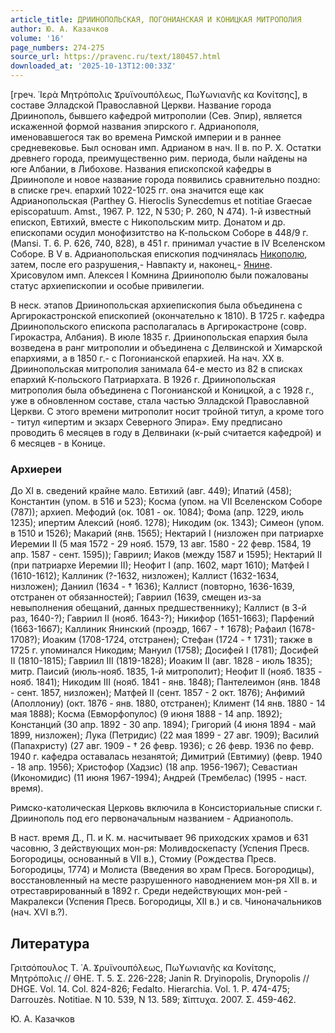 ```yaml
---
article_title: ДРИИНОПОЛЬСКАЯ, ПОГОНИАНСКАЯ И КОНИЦКАЯ МИТРОПОЛИЯ
author: Ю. А. Казачков
volume: '16'
page_numbers: 274-275
source_url: https://pravenc.ru/text/180457.html
downloaded_at: '2025-10-13T12:00:33Z'
---
```


[греч. ῾Ιερὰ Μητρόπολις Ϫρυϊνουπόλεως, Πωϒωνιανῆς κα Κονίτσης], в составе Элладской Православной Церкви. Название города Дриинополь, бывшего кафедрой митрополии (Сев. Эпир), является искаженной формой названия эпирского г. Адрианополя, именовавшегося так во времена Римской империи и в раннее средневековье. Был основан имп. Адрианом в нач. II в. по Р. Х. Остатки древнего города, преимущественно рим. периода, были найдены на юге Албании, в Либохове. Названия епископской кафедры в Дриинополе и новое название города появились сравнительно поздно: в списке греч. епархий 1022-1025 гг. она значится еще как Адрианопольская (Parthey G. Hieroclis Synecdemus et notitiae Graecae episcopatuum. Amst., 1967. Р. 122, N 530; Р. 260, N 474). 1-й известный епископ, Евтихий, вместе с Никопольским митр. Донатом и др. епископами осудил монофизитство на К-польском Соборе в 448/9 г. (Mansi. T. 6. P. 626, 740, 828), в 451 г. принимал участие в IV Вселенском Соборе. В V в. Адрианопольская епископия подчинялась [Никополю](https://pravenc.ru/text/Никополю.html), затем, после его разрушения,- Навпакту и, наконец,- [Янине](https://pravenc.ru/text/Янине.html). Хрисовулом имп. Алексея I Комнина Дриинополю были пожалованы статус архиепископии и особые привилегии.

В неск. этапов Дриинопольская архиепископия была объединена с Аргирокастронской епископией (окончательно к 1810). В 1725 г. кафедра Дриинопольского епископа располагалась в Аргирокастроне (совр. Гирокастра, Албания). В июле 1835 г. Дриинопольская епархия была возведена в ранг митрополии и объединена с Делвинской и Химарской епархиями, а в 1850 г.- с Погонианской епархией. На нач. XX в. Дриинопольская митрополия занимала 64-е место из 82 в списках епархий К-польского Патриархата. В 1926 г. Дриинопольская митрополия была объединена с Погонианской и Коницкой, а с 1928 г., уже в обновленном составе, стала частью Элладской Православной Церкви. С этого времени митрополит носит тройной титул, а кроме того - титул «ипертим и экзарх Северного Эпира». Ему предписано проводить 6 месяцев в году в Делвинаки (к-рый считается кафедрой) и 6 месяцев - в Конице.

### Архиереи

До XI в. сведений крайне мало. Евтихий (авг. 449); Ипатий (458); Константин (упом. в 516 и 523); Косма (упом. на VII Вселенском Соборе (787)); архиеп. Мефодий (ок. 1081 - ок. 1084); Фома (апр. 1229, июль 1235); ипертим Алексий (нояб. 1278); Никодим (ок. 1343); Симеон (упом. в 1510 и 1526); Макарий (янв. 1565); Нектарий I (низложен при патриархе Иеремии II (5 мая 1572 - 29 нояб. 1579, 13 авг. 1580 - 22 февр. 1584, 19 апр. 1587 - сент. 1595)); Гавриил; Иаков (между 1587 и 1595); Нектарий II (при патриархе Иеремии II); Неофит I (апр. 1602, март 1610); Матфей I (1610-1612); Каллиник (?-1632, низложен); Каллист (1632-1634, низложен); Даниил (1634 - † 1636); Каллист (повторно, 1636-1639, отстранен от обязанностей); Гавриил (1639, смещен из-за невыполнения обещаний, данных предшественнику); Каллист (в 3-й раз, 1640-?); Гавриил II (нояб. 1643-?); Никифор (1651-1663); Парфений (1663-1667); Каллиник Янинский (проэдр, 1667 - † 1678); Рафаил (1678-1708?); Иоаким (1708-1724, отстранен); Стефан (1724 - † 1731); также в 1725 г. упоминался Никодим; Мануил (1758); Досифей I (1781); Досифей II (1810-1815); Гавриил III (1819-1828); Иоаким II (авг. 1828 - июль 1835); митр. Паисий (июль-нояб. 1835, 1-й митрополит); Неофит II (нояб. 1835 - нояб. 1841); Никодим III (нояб. 1841 - янв. 1848); Пантелеимон (янв. 1848 - сент. 1857, низложен); Матфей II (сент. 1857 - 2 окт. 1876); Анфимий (Аполлониу) (окт. 1876 - янв. 1880, отстранен); Климент (14 янв. 1880 - 14 мая 1888); Косма (Евморфопулос) (9 июня 1888 - 14 апр. 1892); Констанций (30 апр. 1892 - 30 апр. 1894); Григорий (4 июня 1894 - май 1899, низложен); Лука (Петридис) (22 мая 1899 - 27 авг. 1909); Василий (Папахристу) (27 авг. 1909 - † 26 февр. 1936); с 26 февр. 1936 по февр. 1940 г. кафедра оставалась незанятой; Димитрий (Евтимиу) (февр. 1940 - 18 апр. 1956); Христофор (Хадзис) (18 апр. 1956-1967); Севастиан (Икономидис) (11 июня 1967-1994); Андрей (Трембелас) (1995 - наст. время).

Римско-католическая Церковь включила в Консисториальные списки г. Дриинополь под его первоначальным названием - Адрианополь.

В наст. время Д., П. и К. м. насчитывает 96 приходских храмов и 631 часовню, 3 действующих мон-ря: Моливдоскепасту (Успения Пресв. Богородицы, основанный в VII в.), Стомиу (Рождества Пресв. Богородицы, 1774) и Молиста (Введения во храм Пресв. Богородицы), восстановленный на месте разрушенного наводнением мон-ря XII в. и отреставрированный в 1892 г. Среди недействующих мон-рей - Макралекси (Успения Пресв. Богородицы, XII в.) и св. Чиноначальников (нач. XVI в.?).

## Литература

Γριτσόπουλος Τ. ᾿Α. Ϫρυϊνουπόλεως, Πωϒωνιανῆς κα Κονίτσης, Μητρόπολις // ΘΗΕ. Τ. 5. Σ. 226-228; Janin R. Dryinopolis, Drynopolis // DHGE. Vol. 14. Col. 824-826; Fedalto. Hierarchia. Vol. 1. P. 474-475; Darrouzès. Notitiae. N 10. 539, N 13. 589; Ϫίπτυχα. 2007. Σ. 459-462.

Ю. А. Казачков
